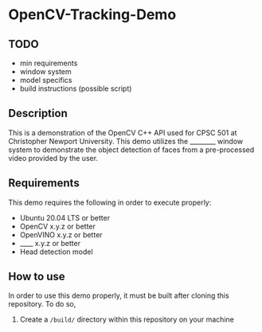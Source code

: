 # OpenCV-Tracking-Demo

## TODO
* min requirements
* window system
* model specifics
* build instructions (possible script)

## Description
This is a demonstration of the OpenCV C++ API used for CPSC 501 at Christopher Newport University.
This demo utilizes the ________ window system to demonstrate the object detection of faces from a pre-processed video provided by the user.

## Requirements
This demo requires the following in order to execute properly:
* Ubuntu 20.04 LTS or better
* OpenCV x.y.z or better
* OpenVINO x.y.z or better
* ____ x.y.z or better
* Head detection model 

## How to use
In order to use this demo properly, it must be built after cloning this repository. To do so,
1. Create a `/build/` directory within this repository on your machine

